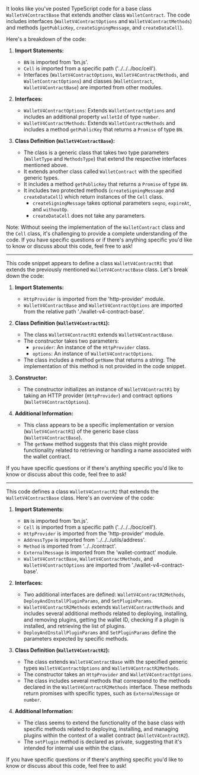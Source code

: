 It looks like you've posted TypeScript code for a base class `WalletV4ContractBase` that extends another class `WalletContract`. The code includes interfaces (`WalletV4ContractOptions` and `WalletV4ContractMethods`) and methods (`getPublicKey`, `createSigningMessage`, and `createDataCell`).

Here's a breakdown of the code:

1. **Import Statements:**
   - `BN` is imported from 'bn.js'.
   - `Cell` is imported from a specific path ('../../../boc/cell').
   - Interfaces (`WalletV4ContractOptions`, `WalletV4ContractMethods`, and `WalletContractOptions`) and classes (`WalletContract`, `WalletV4ContractBase`) are imported from other modules.

2. **Interfaces:**
   - `WalletV4ContractOptions`: Extends `WalletContractOptions` and includes an additional property `walletId` of type `number`.
   - `WalletV4ContractMethods`: Extends `WalletContractMethods` and includes a method `getPublicKey` that returns a `Promise` of type `BN`.

3. **Class Definition (`WalletV4ContractBase`):**
   - The class is a generic class that takes two type parameters (`WalletType` and `MethodsType`) that extend the respective interfaces mentioned above.
   - It extends another class called `WalletContract` with the specified generic types.
   - It includes a method `getPublicKey` that returns a `Promise` of type `BN`.
   - It includes two protected methods (`createSigningMessage` and `createDataCell`) which return instances of the `Cell` class.
     - `createSigningMessage` takes optional parameters `seqno`, `expireAt`, and `withoutOp`.
     - `createDataCell` does not take any parameters.

Note: Without seeing the implementation of the `WalletContract` class and the `Cell` class, it's challenging to provide a complete understanding of the code. If you have specific questions or if there's anything specific you'd like to know or discuss about this code, feel free to ask!


***
This code snippet appears to define a class `WalletV4ContractR1` that extends the previously mentioned `WalletV4ContractBase` class. Let's break down the code:

1. **Import Statements:**
   - `HttpProvider` is imported from the 'http-provider' module.
   - `WalletV4ContractBase` and `WalletV4ContractOptions` are imported from the relative path './wallet-v4-contract-base'.

2. **Class Definition (`WalletV4ContractR1`):**
   - The class `WalletV4ContractR1` extends `WalletV4ContractBase`.
   - The constructor takes two parameters:
     - `provider`: An instance of the `HttpProvider` class.
     - `options`: An instance of `WalletV4ContractOptions`.
   - The class includes a method `getName` that returns a string. The implementation of this method is not provided in the code snippet.

3. **Constructor:**
   - The constructor initializes an instance of `WalletV4ContractR1` by taking an HTTP provider (`HttpProvider`) and contract options (`WalletV4ContractOptions`).

4. **Additional Information:**
   - This class appears to be a specific implementation or version (`WalletV4ContractR1`) of the generic base class (`WalletV4ContractBase`).
   - The `getName` method suggests that this class might provide functionality related to retrieving or handling a name associated with the wallet contract.

If you have specific questions or if there's anything specific you'd like to know or discuss about this code, feel free to ask!


***


This code defines a class `WalletV4ContractR2` that extends the `WalletV4ContractBase` class. Here's an overview of the code:

1. **Import Statements:**
   - `BN` is imported from 'bn.js'.
   - `Cell` is imported from a specific path ('../../../boc/cell').
   - `HttpProvider` is imported from the 'http-provider' module.
   - `AddressType` is imported from '../../../utils/address'.
   - `Method` is imported from '../../contract'.
   - `ExternalMessage` is imported from the 'wallet-contract' module.
   - `WalletV4ContractBase`, `WalletV4ContractMethods`, and `WalletV4ContractOptions` are imported from './wallet-v4-contract-base'.

2. **Interfaces:**
   - Two additional interfaces are defined: `WalletV4ContractR2Methods`, `DeployAndInstallPluginParams`, and `SetPluginParams`.
   - `WalletV4ContractR2Methods` extends `WalletV4ContractMethods` and includes several additional methods related to deploying, installing, and removing plugins, getting the wallet ID, checking if a plugin is installed, and retrieving the list of plugins.
   - `DeployAndInstallPluginParams` and `SetPluginParams` define the parameters expected by specific methods.

3. **Class Definition (`WalletV4ContractR2`):**
   - The class extends `WalletV4ContractBase` with the specified generic types `WalletV4ContractOptions` and `WalletV4ContractR2Methods`.
   - The constructor takes an `HttpProvider` and `WalletV4ContractOptions`.
   - The class includes several methods that correspond to the methods declared in the `WalletV4ContractR2Methods` interface. These methods return promises with specific types, such as `ExternalMessage` or `number`.

4. **Additional Information:**
   - The class seems to extend the functionality of the base class with specific methods related to deploying, installing, and managing plugins within the context of a wallet contract (`WalletV4ContractR2`).
   - The `setPlugin` method is declared as private, suggesting that it's intended for internal use within the class.

If you have specific questions or if there's anything specific you'd like to know or discuss about this code, feel free to ask!



  
